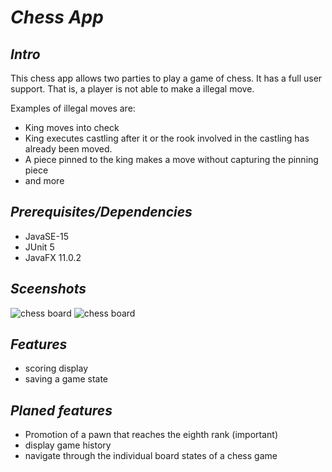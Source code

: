 # *Chess App*


## *Intro*
This chess app allows two parties to play a game of chess. It has a full user support. That is, a player is not able to make a illegal move.

Examples of illegal moves are:

* King moves into check
* King executes castling after it or the rook involved in the castling has already been moved.
* A piece pinned to the king makes a move without capturing the pinning piece
* and more

## *Prerequisites/Dependencies*

* JavaSE-15
* JUnit 5
* JavaFX 11.0.2

## *Sceenshots*
![chess board](../chessPic1.png?raw=true)
![chess board](../chessPic2.png?raw=true)

## *Features*

* scoring display
* saving a game state

## *Planed features*

* Promotion of a pawn that reaches the eighth rank (important)
* display game history
* navigate through the individual board states of a chess game
